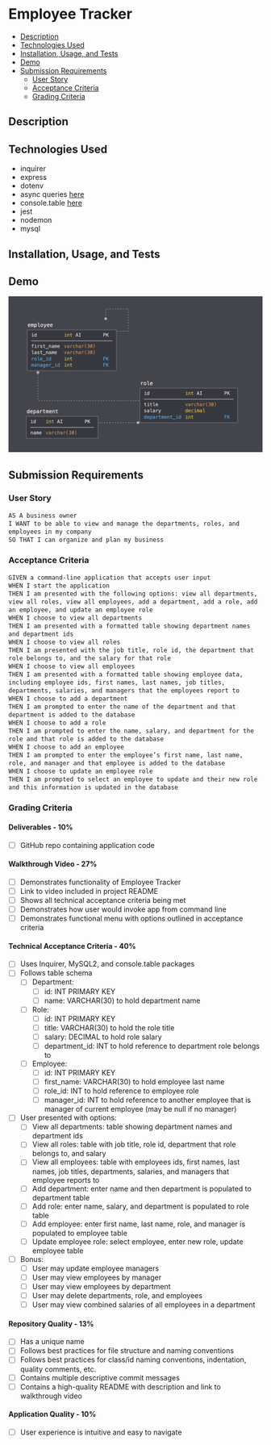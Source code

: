# Employee Tracker <!-- omit in toc -->
- [Description](#description)
- [Technologies Used](#technologies-used)
- [Installation, Usage, and Tests](#installation-usage-and-tests)
- [Demo](#demo)
- [Submission Requirements](#submission-requirements)
  - [User Story](#user-story)
  - [Acceptance Criteria](#acceptance-criteria)
  - [Grading Criteria](#grading-criteria)
## Description

## Technologies Used
- inquirer
- express
- dotenv
- async queries [here](https://www.npmjs.com/package/mysql2)
- console.table [here](https://www.npmjs.com/package/console.table)
- jest
- nodemon
- mysql
## Installation, Usage, and Tests

## Demo
![](assets/12-sql-homework-demo-02.png)
## Submission Requirements
### User Story
```
AS A business owner
I WANT to be able to view and manage the departments, roles, and employees in my company
SO THAT I can organize and plan my business
```
### Acceptance Criteria
```
GIVEN a command-line application that accepts user input
WHEN I start the application
THEN I am presented with the following options: view all departments, view all roles, view all employees, add a department, add a role, add an employee, and update an employee role
WHEN I choose to view all departments
THEN I am presented with a formatted table showing department names and department ids
WHEN I choose to view all roles
THEN I am presented with the job title, role id, the department that role belongs to, and the salary for that role
WHEN I choose to view all employees
THEN I am presented with a formatted table showing employee data, including employee ids, first names, last names, job titles, departments, salaries, and managers that the employees report to
WHEN I choose to add a department
THEN I am prompted to enter the name of the department and that department is added to the database
WHEN I choose to add a role
THEN I am prompted to enter the name, salary, and department for the role and that role is added to the database
WHEN I choose to add an employee
THEN I am prompted to enter the employee’s first name, last name, role, and manager and that employee is added to the database
WHEN I choose to update an employee role
THEN I am prompted to select an employee to update and their new role and this information is updated in the database 
```
### Grading Criteria
#### Deliverables - 10% <!-- omit in toc -->
- [ ] GitHub repo containing application code
#### Walkthrough Video - 27% <!-- omit in toc -->
- [ ] Demonstrates functionality of Employee Tracker
- [ ] Link to video included in project README
- [ ] Shows all technical acceptance criteria being met
- [ ] Demonstrates how user would invoke app from command line
- [ ] Demonstrates functional menu with options outlined in acceptance criteria
#### Technical Acceptance Criteria - 40% <!-- omit in toc -->
- [ ] Uses Inquirer, MySQL2, and console.table packages
- [ ] Follows table schema
  - [ ] Department:
    - [ ] id: INT PRIMARY KEY
    - [ ] name: VARCHAR(30) to hold department name
  - [ ] Role:
    - [ ] id: INT PRIMARY KEY
    - [ ] title: VARCHAR(30) to hold the role title
    - [ ] salary: DECIMAL to hold role salary
    - [ ] department_id: INT to hold reference to department role belongs to
  - [ ] Employee:
    - [ ] id: INT PRIMARY KEY
    - [ ] first_name: VARCHAR(30) to hold employee last name
    - [ ] role_id: INT to hold reference to employee role
    - [ ] manager_id: INT to hold reference to another employee that is manager of current employee (may be null if no manager)
- [ ] User presented with options:
  - [ ] View all departments: table showing department names and department ids
  - [ ] View all roles: table with job title, role id, department that role belongs to, and salary
  - [ ] View all employees: table with employees ids, first names, last names, job titles, departments, salaries, and managers that employee reports to
  - [ ] Add department: enter name and then department is populated to department table
  - [ ] Add role: enter name, salary, and department is populated to role table
  - [ ] Add employee: enter first name, last name, role, and manager is populated to employee table
  - [ ] Update employee role: select employee, enter new role, update employee table
- [ ] Bonus:
  - [ ] User may update employee managers
  - [ ] User may view employees by manager
  - [ ] User may view employees by department
  - [ ] User may delete departments, role, and employees
  - [ ] User may view combined salaries of all employees in a department
#### Repository Quality - 13% <!-- omit in toc -->
- [ ] Has a unique name
- [ ] Follows best practices for file structure and naming conventions
- [ ] Follows best practices for class/id naming conventions, indentation, quality comments, etc.
- [ ] Contains multiple descriptive commit messages
- [ ] Contains a high-quality README with description and link to walkthrough video
#### Application Quality - 10% <!-- omit in toc -->
- [ ] User experience is intuitive and easy to navigate